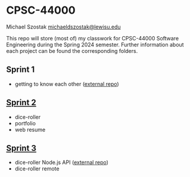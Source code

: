 # CPSC-44000
Michael Szostak 
michaeldszostak@lewisu.edu


This repo will store (most of) my classwork for CPSC-44000 Software Engineering during the Spring 2024 semester.
Further information about each project can be found the corresponding folders.


## Sprint 1
- getting to know each other ([external repo](https://github.com/mszost/me))


## [Sprint 2](https://github.com/mszost/cpsc-44000/tree/main/sprint-02)
- dice-roller
- portfolio
- web resume


## [Sprint 3](https://github.com/mszost/cpsc-44000/tree/main/sprint-03)
- dice-roller Node.js API ([external repo](https://github.com/mszost/5e-dice-roller-api))
- dice-roller remote